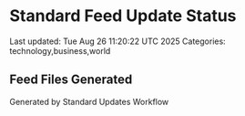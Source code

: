 # Standard Feed Update Status
Last updated: Tue Aug 26 11:20:22 UTC 2025
Categories: technology,business,world

## Feed Files Generated

Generated by Standard Updates Workflow
